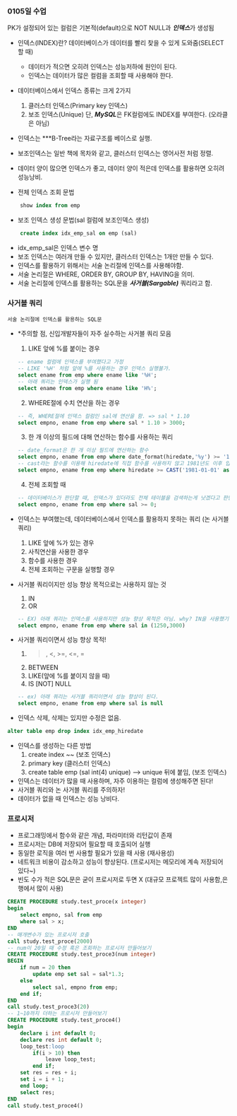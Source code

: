### 0105일 수업 

PK가 설정되어 있는 컬럼은 기본적(default)으로 NOT NULL과 ***인덱스***가 생성됨

- 인덱스(INDEX)란? 데이터베이스가 데이터를 빨리 찾을 수 있게 도와줌(SELECT할 때)
    - 데이터가 적으면 오히려 인덱스는 성능저하에 원인이 된다.
    - 인덱스는 데이터가 많은 컬럼을 조회할 때 사용해야 한다.

- 데이터베이스에서 인덱스 종류는 크게 2가지
    1. 클러스터 인덱스(Primary key 인덱스)
    2. 보조 인덱스(Unique) 단, ***MySQL***은 FK컬럼에도 INDEX를 부여한다. (오라클은 아님)
 
- 인덱스는 ***B-Tree라는 자료구조를 베이스로 실행.
- 보조인덱스는 일반 책에 목차와 같고, 클러스터 인덱스는 영어사전 처럼 정렬.
- 데이터 양이 많으면 인덱스가 좋고, 데이터 양이 적은데 인덱스를 활용하면 오히려 성능낭비.

- 전체 인덱스 조회 문법
```sql
    show index from emp
```
- 보조 인덱스 생성 문법(sal 컬럼에 보조인덱스 생성)
```sql
    create index idx_emp_sal on emp (sal)
```
- idx_emp_sal은 인덱스 변수 명
- 보조 인덱스는 여러개 만들 수 있지만, 클러스터 인덱스는 1개만 만들 수 있다.
- 인덱스를 활용하기 위해서는 서술 논리절에 인덱스를 사용해야함.
- 서술 논리절은 WHERE, ORDER BY, GROUP BY, HAVING을 의미.
- 서술 논리절에 인덱스를 활용하는 SQL문을 ***사거블(Sargable)*** 쿼리라고 함.
### 사거블 쿼리 
    서술 논리절에 인덱스를 활용하는 SQL문

- *주의할 점, 신입개발자들이 자주 실수하는 사거블 쿼리 모음
    1. LIKE 앞에 %를 붙이는 경우
    ```sql
    -- ename 컬럼에 인덱스를 부여했다고 가정
    -- LIKE '%H' 처럼 앞에 %를 사용하는 경우 인덱스 실행불가.
    select ename from emp where ename like '%H'; 
    -- 아래 쿼리는 인덱스가 실행 됨
    select ename from emp where ename like 'H%'; 
    ```

    2. WHERE절에 수치 연산을 하는 경우
    ```sql
    -- 즉, WHERE절에 인덱스 컬럼인 sal에 연산을 함. => sal * 1.10 
    select empno, ename from emp where sal * 1.10 > 3000;
    ```

    3. 한 개 이상의 필드에 대해 연산하는 함수를 사용하는 쿼리
    ```sql
    -- date_format은 한 개 이상 필드에 연산하는 함수
    select empno, ename from emp where date_format(hiredate,'%y') >= '1981'
    -- cast라는 함수를 이용해 hiredate에 직접 함수를 사용하지 않고 1981년도 이후 입사한 사원번호, 이름을 조회함.
    select empno, ename from emp where hiredate >= CAST('1981-01-01' as date)
    ```

    4. 전체 조회할 때
    ```sql
    -- 데이터베이스가 판단할 때, 인덱스가 있더라도 전체 테이블을 검색하는게 낫겠다고 판단해버림...
    select empno, ename from emp where sal >= 0;
    ```

- 인덱스는 부여했는데, 데이터베이스에서 인덱스를 활용하지 못하는 쿼리 (논 사거블 쿼리)
    1. LIKE 앞에 %가 있는 경우
    2. 사칙연산을 사용한 경우
    3. 함수를 사용한 경우
    4. 전체 조회하는 구문을 실행할 경우 

- 사거블 쿼리이지만 성능 향상 목적으로는 사용하지 않는 것
    1. IN
    2. OR
    ```sql
    -- EX) 아래 쿼리는 인덱스를 사용하지만 성능 향상 목적은 아님. why? IN을 사용했기 때문에~
    select empno, ename from emp where sal in (1250,3000)
    ```
- 사거블 쿼리이면서 성능 향상 목적!
    1. >, <, >=, <=, =
    2. BETWEEN
    3. LIKE(앞에 %를 붙이지 않을 때)
    4. IS [NOT] NULL
     ```sql
     -- ex) 아래 쿼리는 사거블 쿼리이면서 성능 향상이 된다.
    select empno, ename from emp where sal is null
     ```


- 인덱스 삭제, 삭제는 있지만 수정은 없음.
```sql
alter table emp drop index idx_emp_hiredate
```
- 인덱스를 생성하는 다른 방법
    1. create index ~~ (보조 인덱스)
    2. primary key (클러스터 인덱스)
    3. create table emp (sal int(4) unique) --> unique 뒤에 붙임, (보조 인덱스)
- 인덱스는 데이터가 많을 때 사용하며, 자주 이용하는 컬럼에 생성해주면 된다!
- 사거블 쿼리와 논 사거블 쿼리를 주의하자!
- 데이터가 없을 때 인덱스는 성능 낭비다.

### 프로시저
- 프로그래밍에서 함수와 같은 개념, 파라미터와 리턴값이 존재
- 프로시저는 DB에 저장되어 필요할 때 호출되어 실행
- 동일한 로직을 여러 번 사용할 필요가 있을 때 사용 (재사용성)
- 네트워크 비용이 감소하고 성능이 향상된다. (프로시저는 메모리에 계속 저장되어 있다~)
- 빈도 수가 적은 SQL문은 굳이 프로시저로 두면 X (대규모 프로젝트 많이 사용함,은행에서 많이 사용)
```sql
CREATE PROCEDURE study.test_proce(x integer)
begin
	select empno, sal from emp
	where sal > x;
END
-- 매개변수가 있는 프로시저 호출
call study.test_proce(2000)
-- num이 20일 때 수정 혹은 조회하는 프로시저 만들어보기
CREATE PROCEDURE study.test_proce3(num integer)
BEGIN
	if num = 20 then
		update emp set sal = sal*1.3;
	else 
		select sal, empno from emp;
	end if;
END
call study.test_proce3(20)
-- 1~10까지 더하는 프로시저 만들어보기
CREATE PROCEDURE study.test_proce4()
begin
	declare i int default 0;
	declare res int default 0;
	loop_test:loop
		if(i > 10) then
			leave loop_test;
		end if;
	set res = res + i;
	set i = i + 1;
	end loop;
	select res;
END
call study.test_proce4()
```
